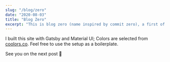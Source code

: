 ```yaml
---
slug: "/blog/zero"
date: "2020-08-03"
title: "Blog Zero"
excerpt: "This is blog zero (name inspired by commit zero), a first of many thoughtful or simply working out loud literature to help reinforce my knowledge and for anyone googling."
---
```


I built this site with Gatsby and Material UI; Colors are selected from [coolors.co](https://coolors.co/). Feel free to use the setup as a boilerplate.

See you on the next post 👋
